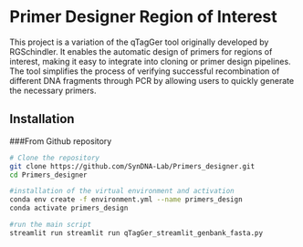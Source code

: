 # Primer Designer Region of Interest
This project is a variation of the qTagGer tool originally developed by RGSchindler.
It enables the automatic design of primers for regions of interest, making it easy to integrate into cloning or primer design pipelines. 
The tool simplifies the process of verifying successful recombination of different DNA fragments through PCR 
by allowing users to quickly generate the necessary primers.

## Installation 

###From Github repository
```bash
# Clone the repository
git clone https://github.com/SynDNA-Lab/Primers_designer.git
cd Primers_designer

#installation of the virtual environment and activation
conda env create -f environment.yml --name primers_design
conda activate primers_design

#run the main script
streamlit run streamlit run qTagGer_streamlit_genbank_fasta.py
```
